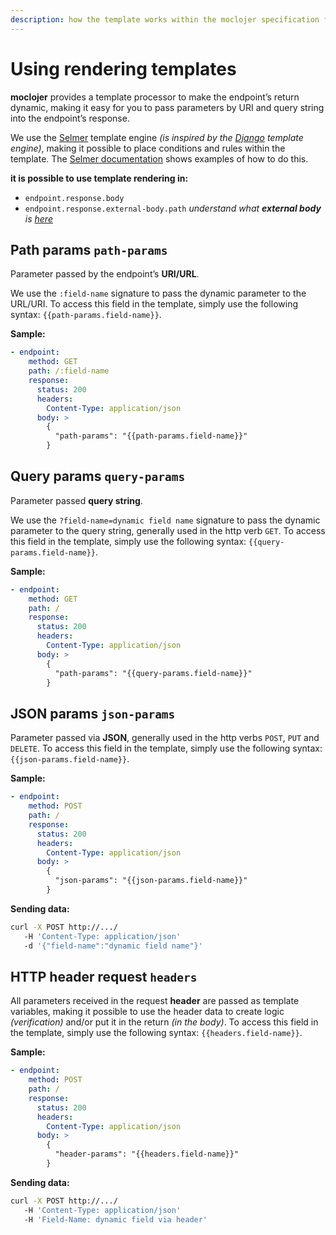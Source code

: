 ```yaml
---
description: how the template works within the moclojer specification file
---
```


# Using rendering templates

**moclojer** provides a template processor to make the endpoint’s return dynamic, making it easy for you to pass parameters by URI and query string into the endpoint’s response.

We use the [Selmer](https://github.com/yogthos/Selmer) template engine _(is inspired by the [Django](https://www.djangoproject.com/) template engine)_, making it possible to place conditions and rules within the template. The [Selmer documentation](https://github.com/yogthos/Selmer#built-in-tags) shows examples of how to do this.

**it is possible to use template rendering in:**

* `endpoint.response.body`
* `endpoint.response.external-body.path` _understand what **external body** is [here](external-body.md)_

## Path params `path-params`

Parameter passed by the endpoint’s **URI/URL**.

We use the `:field-name` signature to pass the dynamic parameter to the URL/URI.
To access this field in the template, simply use the following syntax: `{{path-params.field-name}}`.

**Sample:**

```yaml
- endpoint:
    method: GET
    path: /:field-name
    response:
      status: 200
      headers:
        Content-Type: application/json
      body: >
        {
          "path-params": "{{path-params.field-name}}"
        }
```

## Query params `query-params`

Parameter passed **query string**.

We use the `?field-name=dynamic field name` signature to pass the dynamic parameter to the query string, generally used in the http verb `GET`.
To access this field in the template, simply use the following syntax: `{{query-params.field-name}}`.

**Sample:**

```yaml
- endpoint:
    method: GET
    path: /
    response:
      status: 200
      headers:
        Content-Type: application/json
      body: >
        {
          "path-params": "{{query-params.field-name}}"
        }
```

## JSON params `json-params`

Parameter passed via **JSON**, generally used in the http verbs `POST`, `PUT` and `DELETE`.
To access this field in the template, simply use the following syntax: `{{json-params.field-name}}`.


**Sample:**

```yaml
- endpoint:
    method: POST
    path: /
    response:
      status: 200
      headers:
        Content-Type: application/json
      body: >
        {
          "json-params": "{{json-params.field-name}}"
        }
```

**Sending data:**

```sh
curl -X POST http://.../
   -H 'Content-Type: application/json'
   -d '{"field-name":"dynamic field name"}'
```

## HTTP header request `headers`

All parameters received in the request **header** are passed as template variables, making it possible to use the header data to create logic *(verification)* and/or put it in the return *(in the body)*.
To access this field in the template, simply use the following syntax: `{{headers.field-name}}`.

**Sample:**

```yaml
- endpoint:
    method: POST
    path: /
    response:
      status: 200
      headers:
        Content-Type: application/json
      body: >
        {
          "header-params": "{{headers.field-name}}"
        }
```

**Sending data:**

```sh
curl -X POST http://.../
   -H 'Content-Type: application/json'
   -H 'Field-Name: dynamic field via header'
```
